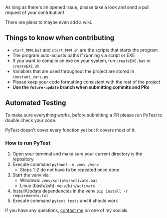 As long as there's an opened issue, please take a look and send a pull request of your contribution!

There are plans to maybe even add a wiki.

## Things to know when contributing

+ `start_MMM.bat` and `start_MMM.sh` are the scripts that starts the program
+ The program auto-adjusts paths if running via script or EXE
+ If you want to compile an exe on your system, run `createEXE.bat` or `createEXE.sh`
+ Variables that are used throughout the project are stored in `constant_vars.py`
+ Please keep your code formatting consistent with the rest of the project
+ **Use the `future-update` branch when submitting commits and PRs**

## Automated Testing

To make sure everything works, before submitting a PR please run PyTest to double check your code.

PyTest doesn't cover every function yet but it covers most of it.

### How to run PyTest

1. Open your terminal and make sure your current directory is the repository
2. Execute command `python3 -m venv /venv`
   + Steps 1-2 do not have to be repeated once done
3. Start the venv via:
   + Windows: `venv/scripts/activate.bat`
   + Linux (bash/zsh): `venv/bin/activate`
4. Install/Update dependencies in the venv `pip install -r requirements.txt`
5. Execute command `pytest tests` and it should work

If you have any questions, [contact me](https://github.com/Wolfmyths) on one of my socials.